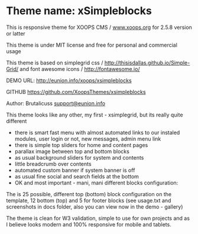 # Theme name: xSimpleblocks


This is responsive theme for XOOPS CMS / www.xoops.org for 2.5.8 version or latter


This theme is under MIT license and free for personal and commercial usage


This theme is based on simplegrid css / http://thisisdallas.github.io/Simple-Grid/
and font awesome icons / http://fontawesome.io/


DEMO URL:			http://eunion.info/xoops/xsimpleblocks


GITHUB              https://github.com/XoopsThemes/xsimpleblocks


Author:
Brutalicuss         support@eunion.info

This theme looks like any other, my first - xsimplegrid, but its really quite different

- there is smart fast menu with almost automated links to our instaled modules, user login or not, new messages, admin menu link
- there is simple top sliders for home and content pages
- parallax image between top and bottom blocks
- as usual background sliders for system and contents
- little breadcrumb over contents
- automated custom banner if system banner is off
- as usual fine social and search fields at the bottom
- OK and most important - mani, mani different blocks configuration:


The is 25 possible, different top (bottom) block configuration on the template, 12 bottom (top) and 5 for footer blocks
(see usage.txt and screenshots in docs folder, also you can view now in the demo - gallery) 

The theme is clean for W3 validation, simple to use for own projects and as I believe looks modern and 100% responsive for mobile and tablets.
